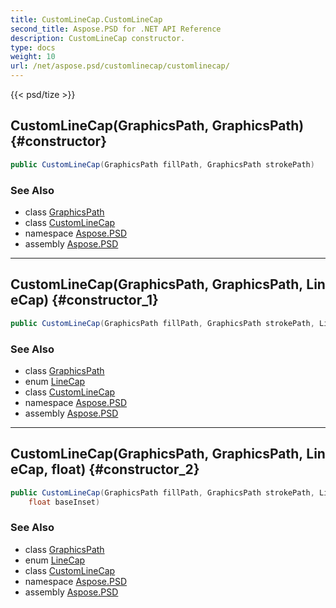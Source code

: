 ```yaml
---
title: CustomLineCap.CustomLineCap
second_title: Aspose.PSD for .NET API Reference
description: CustomLineCap constructor. 
type: docs
weight: 10
url: /net/aspose.psd/customlinecap/customlinecap/
---
```

{{< psd/tize >}}
## CustomLineCap(GraphicsPath, GraphicsPath) {#constructor}

```csharp
public CustomLineCap(GraphicsPath fillPath, GraphicsPath strokePath)
```

### See Also

* class [GraphicsPath](../../graphicspath/)
* class [CustomLineCap](../)
* namespace [Aspose.PSD](../../customlinecap/)
* assembly [Aspose.PSD](../../../)

---

## CustomLineCap(GraphicsPath, GraphicsPath, LineCap) {#constructor_1}

```csharp
public CustomLineCap(GraphicsPath fillPath, GraphicsPath strokePath, LineCap baseCap)
```

### See Also

* class [GraphicsPath](../../graphicspath/)
* enum [LineCap](../../linecap/)
* class [CustomLineCap](../)
* namespace [Aspose.PSD](../../customlinecap/)
* assembly [Aspose.PSD](../../../)

---

## CustomLineCap(GraphicsPath, GraphicsPath, LineCap, float) {#constructor_2}

```csharp
public CustomLineCap(GraphicsPath fillPath, GraphicsPath strokePath, LineCap baseCap, 
    float baseInset)
```

### See Also

* class [GraphicsPath](../../graphicspath/)
* enum [LineCap](../../linecap/)
* class [CustomLineCap](../)
* namespace [Aspose.PSD](../../customlinecap/)
* assembly [Aspose.PSD](../../../)



